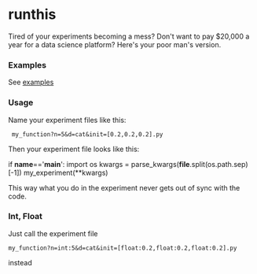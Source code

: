 # runthis
Tired of your experiments becoming a mess? 
Don't want to pay $20,000 a year for a data science platform?
Here's your poor man's version. 

### Examples
See [examples](https://github.com/microprediction/runthis/blob/main/examples/mean_info_max_shgo%3Fn%3D5%26d%3Dcat%26init%3D%5B0.2%2C0.2%2C0.2%5D.py)

### Usage
Name your experiment files like this: 

     my_function?n=5&d=cat&init=[0.2,0.2,0.2].py
    
Then your experiment file looks like this: 

   if __name__=='__main__':
       import os
       kwargs = parse_kwargs(__file__.split(os.path.sep)[-1])
       my_experiment(**kwargs)
        
This way what you do in the experiment never gets out of sync with the code. 
   
### Int, Float
Just call the experiment file 

    my_function?n=int:5&d=cat&init=[float:0.2,float:0.2,float:0.2].py

instead

